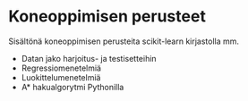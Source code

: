# Koneoppimisen perusteet

Sisältönä koneoppimisen perusteita scikit-learn kirjastolla mm.
- Datan jako harjoitus- ja testisetteihin
- Regressiomenetelmiä
- Luokittelumenetelmiä
- A* hakualgorytmi Pythonilla